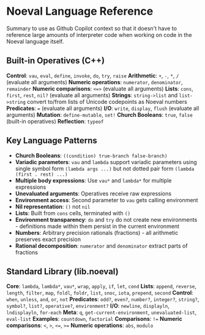 # Noeval Language Reference

Summary to use as Github Copilot context so that it doesn't have to reference large amounts of interpreter code when working on code in the Noeval language itself.

## Built-in Operatives (C++)

**Control**: `vau`, `eval`, `define`, `invoke`, `do`, `try`, `raise`
**Arithmetic**: `+`, `-`, `*`, `/` (evaluate all arguments)
**Numeric operations**: `numerator`, `denominator`, `remainder`
**Numeric comparisons**: `<=>` (evaluate all arguments)
**Lists**: `cons`, `first`, `rest`, `nil?` (evaluate all arguments)
**Strings**: `string->list` and `list->string` convert to/from lists of Unicode codepoints as Noeval numbers
**Predicates**: `=` (evaluate all arguments)
**I/O**: `write`, `display`, `flush` (evaluate all arguments)
**Mutation**: `define-mutable`, `set!`
**Church Booleans**: `true`, `false` (built-in operatives)
**Reflection**: `typeof`

## Key Language Patterns

- **Church Booleans**: `((condition) true-branch false-branch)`
- **Variadic parameters**: `vau` and `lambda` support variadic parameters using single symbol form `(lambda args ...)` but not dotted pair form `(lambda (first . rest) ...)`
- **Multiple body expressions**: Use `vau*` and `lambda*` for multiple expressions
- **Unevaluated arguments**: Operatives receive raw expressions
- **Environment access**: Second parameter to `vau` gets calling environment
- **Nil representation**: `()` not `nil`
- **Lists**: Built from `cons` cells, terminated with `()`
- **Environment transparency**: `do` and `try` do not create new environments - definitions made within them persist in the current environment
- **Numbers**: Arbitrary precision rationals (fractions) - all arithmetic preserves exact precision
- **Rational decomposition**: `numerator` and `denominator` extract parts of fractions

## Standard Library (lib.noeval)

**Core**: `lambda`, `lambda*`, `vau*`, `wrap`, `apply`, `if`, `let`, `cond`
**Lists**: `append`, `reverse`, `length`, `filter`, `map`, `foldl`, `foldr`, `list`, `snoc`, `iota`, `prepend`, `second`
**Control**: `when`, `unless`, `and`, `or`, `not`
**Predicates**: `odd?`, `even?`, `number?`, `integer?`, `string?`, `symbol?`, `list?`, `operative?`, `environment?`
**I/O**: `newline`, `displayln`, `lndisplayln`, `for-each`
**Meta**: `q`, `get-current-environment`, `unevaluated-list`, `eval-list`
**Examples**: `countdown`, `factorial`
**Comparisons**: `!=`
**Numeric comparisons**: `<`, `>`, `<=`, `>=`
**Numeric operations**: `abs`, `modulo`
